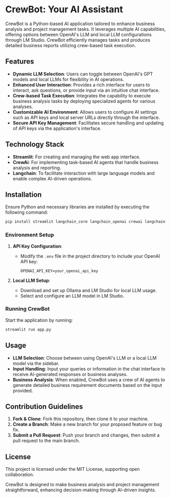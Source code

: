 # CrewBot: Your AI Assistant

CrewBot is a Python-based AI application tailored to enhance business analysis and project management tasks. It leverages multiple AI capabilities, offering options between OpenAI's LLM and local LLM configurations through LM Studio. CrewBot efficiently manages tasks and produces detailed business reports utilizing crew-based task execution.

## Features

- **Dynamic LLM Selection**: Users can toggle between OpenAI's GPT models and local LLMs for flexibility in AI operations.
- **Enhanced User Interaction**: Provides a rich interface for users to interact, ask questions, or provide input via an intuitive chat interface.
- **Crew-based Task Execution**: Integrates the capability to execute business analysis tasks by deploying specialized agents for various analyses.
- **Customizable AI Environment**: Allows users to configure AI settings such as API keys and local server URLs directly through the interface.
- **Secure API Key Management**: Facilitates secure handling and updating of API keys via the application's interface.

## Technology Stack

- **Streamlit**: For creating and managing the web app interface.
- **CrewAi**: For implementing task-based AI agents that handle business analysis and reporting.
- **Langchain**: To facilitate interaction with large language models and enable complex AI-driven operations.

## Installation

Ensure Python and necessary libraries are installed by executing the following command:

```bash
pip install streamlit langchain_core langchain_openai crewai langchain dotenv streamlit_chat pydantic
```

### Environment Setup

1. **API Key Configuration**:
    - Modify the `.env` file in the project directory to include your OpenAI API key:
      ```plaintext
      OPENAI_API_KEY=your_openai_api_key
      ```

2. **Local LLM Setup**:
    - Download and set up Ollama and LM Studio for local LLM usage.
    - Select and configure an LLM model in LM Studio.

### Running CrewBot

Start the application by running:

```bash
streamlit run app.py
```

## Usage

- **LLM Selection**: Choose between using OpenAI's LLM or a local LLM model via the sidebar.
- **Input Handling**: Input your queries or information in the chat interface to receive AI-generated responses or business analyses.
- **Business Analysis**: When enabled, CrewBot uses a crew of AI agents to generate detailed business requirement documents based on the input provided.

## Contribution Guidelines

1. **Fork & Clone**: Fork this repository, then clone it to your machine.
2. **Create a Branch**: Make a new branch for your proposed feature or bug fix.
3. **Submit a Pull Request**: Push your branch and changes, then submit a pull request to the main branch.

## License

This project is licensed under the MIT License, supporting open collaboration.

CrewBot is designed to make business analysis and project management straightforward, enhancing decision-making through AI-driven insights.

